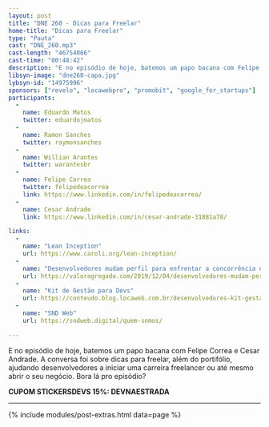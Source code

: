 ```yaml
---
layout: post
title: "DNE 260 - Dicas para Freelar"
home-title: "Dicas para Freelar"
type: "Pauta"
cast: "DNE_260.mp3"
cast-length: "46754066"
cast-time: "00:48:42"
description: "E no episódio de hoje, batemos um papo bacana com Felipe Correa e Cesar Andrade. A conversa foi sobre dicas para freelar, além do portifólio, ajudando desenvolvedores a iniciar uma carreira freelancer ou até mesmo abrir o seu negócio. Bora lá pro episódio?"
libsyn-image: "dne260-capa.jpg"
lybsyn-id: "14975996"
sponsors: ["revelo", "locawebpro", "promobit", "google_for_startups"]
participants:
  -
    name: Eduardo Matos
    twitter: eduardojmatos
  -
    name: Ramon Sanches
    twitter: raymonsanches
  -
    name: Willian Arantes
    twitter: warantesbr
  -
    name: Felipe Correa
    twitter: felipedeacorrea
    link: https://www.linkedin.com/in/felipedeacorrea/
  -
    name: Cesar Andrade
    link: https://www.linkedin.com/in/cesar-andrade-31881a78/

links:
  -
    name: "Lean Inception"
    url: https://www.caroli.org/lean-inception/
  -
    name: "Desenvolvedores mudam perfil para enfrentar a concorrência no mercado de trabalho"
    url: https://valoragregado.com/2019/12/04/desenvolvedores-mudam-perfil-para-enfrentar-a-concorrencia-no-mercado-de-trabalho/
  -
    name: "Kit de Gestão para Devs"
    url: https://conteudo.blog.locaweb.com.br/desenvolvedores-kit-gestao-para-devs-ebook-ferramentas
  -
    name: "SND Web"
    url: https://sndweb.digital/quem-somos/

---
```


E no episódio de hoje, batemos um papo bacana com Felipe Correa e Cesar Andrade. A conversa foi sobre dicas para freelar, além do portifólio, ajudando desenvolvedores a iniciar uma carreira freelancer ou até mesmo abrir o seu negócio. Bora lá pro episódio?

<strong>CUPOM STICKERSDEVS 15%: DEVNAESTRADA</strong>

---

{% include modules/post-extras.html data=page %}
